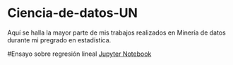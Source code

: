 # Ciencia-de-datos-UN
Aquí se halla la mayor parte de mis trabajos realizados en Minería de datos durante mi pregrado en estadística. 

#Ensayo sobre regresión lineal [Jupyter Notebook](https://github.com/Jefferson443/Ciencia-de-datos-UN/blob/main/Ensayo%20-%20Regresi%C3%B3n%20Lineal.ipynb)
